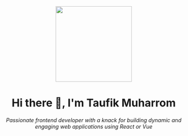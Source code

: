 
 <div id="header" align="center">
  <img src="https://media.giphy.com/media/cmCEsJZHYBPels360q/giphy.gif" width="200"/>
</div>
<h1 align="center">Hi there 👋, I'm Taufik Muharrom</h1>
<h6 align="center">Passionate frontend developer with a knack for building dynamic and engaging web applications using React or Vue</h3>
